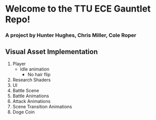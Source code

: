 # Welcome to the TTU ECE Gauntlet Repo!

### A project by Hunter Hughes, Chris Miller, Cole Roper

## Visual Asset Implementation

1. Player
    * Idle animation
	  * No hair flip
3. Research Shaders
4. UI
5. Battle Scene
6. Battle Animations
7. Attack Animations
8. Scene Transition Animations
9. Doge Coin
